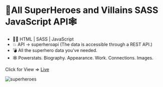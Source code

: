 # 🦇All SuperHeroes and Villains SASS JavaScript API🕸️

- 🧑‍💻 HTML | SASS | JavaScript
- 💥 API -> superheroapi (The data is accessible through a REST API.)
- 💣 All the superhero data you've needed.
- 🕸️ Powerstats. Biography. Appearance. Work. Connections. Images.

Click for View => [Live](https://dan-angelin.com/projects/superheroes-and-villains/)

![superheroes](https://i.imgur.com/WHc7AmQ.jpg) 